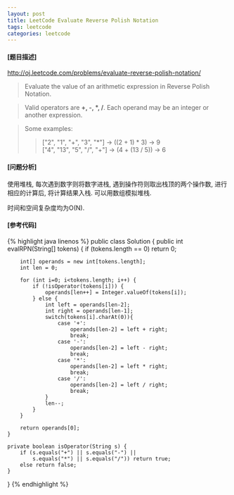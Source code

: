 ```yaml
---
layout: post
title: LeetCode Evaluate Reverse Polish Notation
tags: leetcode
categories: leetcode
---
```

#### [题目描述]
<http://oj.leetcode.com/problems/evaluate-reverse-polish-notation/>
>Evaluate the value of an arithmetic expression in Reverse Polish Notation.

>Valid operators are **+, -, *, /**. Each operand may be an integer or another expression.

>Some examples:
>>  ["2", "1", "+", "3", "*"] -> ((2 + 1) * 3) -> 9  
>>  ["4", "13", "5", "/", "+"] -> (4 + (13 / 5)) -> 6

#### [问题分析]
使用堆栈, 每次遇到数字则将数字进栈, 遇到操作符则取出栈顶的两个操作数, 进行相应的计算后, 将计算结果入栈. 可以用数组模拟堆栈.

时间和空间复杂度均为O(N).
#### [参考代码]
{% highlight java linenos %}
public class Solution {
    public int evalRPN(String[] tokens) {
        if (tokens.length == 0) return 0;
        
        int[] operands = new int[tokens.length];
        int len = 0;
        
        for (int i=0; i<tokens.length; i++) {
            if (!isOperator(tokens[i])) {
                operands[len++] = Integer.valueOf(tokens[i]);
            } else {
                int left = operands[len-2];
                int right = operands[len-1];
                switch(tokens[i].charAt(0)){
                    case '+':
                        operands[len-2] = left + right;
                        break;
                    case '-':
                        operands[len-2] = left - right;
                        break;
                    case '*':
                        operands[len-2] = left * right;
                        break;
                    case '/':
                        operands[len-2] = left / right;
                        break;
                }
                len--;
            }
        }
        
        return operands[0];
    }
	
    private boolean isOperator(String s) {
        if (s.equals("+") || s.equals("-") || 
		    s.equals("*") || s.equals("/")) return true;
        else return false;
    }
}
{% endhighlight %}